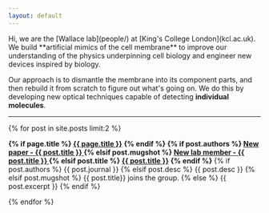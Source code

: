 ```yaml
---
layout: default
---
```


<div class="lead">
Hi, we are the [Wallace lab](people/) at [King's College London](kcl.ac.uk). We build **artificial mimics of the cell membrane**  to improve our understanding of the physics underpinning cell biology and engineer new devices inspired by biology.

Our approach is to dismantle the membrane into its component parts, and then rebuild it from scratch to figure out what's going on. We do this by developing new optical techniques capable of detecting **individual molecules**.
</div>

<hr/>
<div class="lead">
<!-- {% assign post = site.posts.first %}
{% assign content = post.content %} -->


{% for post in site.posts limit:2 %}


<p class=" lead-about"><b class="desc">
{% if page.title %}
    <a href="{{ root_url }}{{ page.url }}">{{ page.title }}</a>
{% endif %}
{% if post.authors %}
	<a href="{{ root_url}}/papers">New paper  - {{ post.title }} </a>
{% elsif post.mugshot %}
  <a href="{{ root_url}}/papers">New lab member  - {{ post.title }} </a>
{% elsif post.title %}
  <a href="{{ root_url }}{{ post.url }}">{{ post.title }}</a>
{% endif %}
</b>
	{% if post.authors %}
		{{ post.journal }}
	{% elsif post.desc %}
		{{ post.desc }}
  {% elsif post.mugshot %}
    {{ post.title}} joins the group.
	{% else %}
		{{ post.excerpt }}
	{% endif %}
</p>

{% endfor %}

</div>
